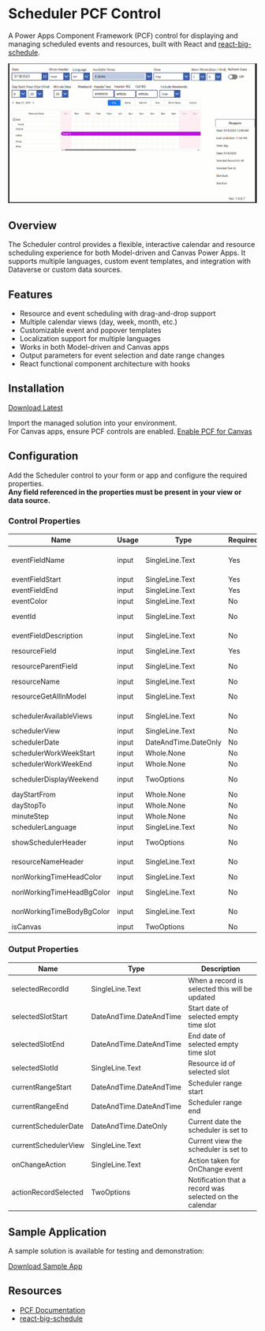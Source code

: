 # Scheduler PCF Control

A Power Apps Component Framework (PCF) control for displaying and managing scheduled events and resources, built with React and [react-big-schedule](https://github.com/ansulagrawal/react-big-schedule).

![Scheduler Demo](./images/scheduler-demo.gif)

## Overview

The Scheduler control provides a flexible, interactive calendar and resource scheduling experience for both Model-driven and Canvas Power Apps. It supports multiple languages, custom event templates, and integration with Dataverse or custom data sources.

## Features

- Resource and event scheduling with drag-and-drop support
- Multiple calendar views (day, week, month, etc.)
- Customizable event and popover templates
- Localization support for multiple languages
- Works in both Model-driven and Canvas apps
- Output parameters for event selection and date range changes
- React functional component architecture with hooks

## Installation

[Download Latest](https://github.com/rwilson504/PCFControls/releases/latest/download/RAWSchedulerComponent_managed.zip)

Import the managed solution into your environment.  
For Canvas apps, ensure PCF controls are enabled. [Enable PCF for Canvas](https://docs.microsoft.com/en-us/powerapps/developer/component-framework/component-framework-for-canvas-apps)

## Configuration

Add the Scheduler control to your form or app and configure the required properties.  
**Any field referenced in the properties must be present in your view or data source.**

### Control Properties

| Name                      | Usage    | Type                   | Required | Default      | Description                                                                                                    |
|---------------------------|----------|------------------------|----------|--------------|----------------------------------------------------------------------------------------------------------------|
| eventFieldName            | input    | SingleLine.Text        | Yes      | name         | Event Name Field schema name. For related entities: new_entityname.new_fieldname                               |
| eventFieldStart           | input    | SingleLine.Text        | Yes      | start        | Event Start Field schema name                                                                                  |
| eventFieldEnd             | input    | SingleLine.Text        | Yes      | end          | Event End Field schema name                                                                                    |
| eventColor                | input    | SingleLine.Text        | No       |              | Event Color Field schema name                                                                                  |
| eventId                   | input    | SingleLine.Text        | No       |              | Event Id Field (required for Canvas)                                                                           |
| eventFieldDescription     | input    | SingleLine.Text        | No       |              | Event Description Field schema name                                                                            |
| resourceField             | input    | SingleLine.Text        | Yes      |              | Resource Field (lookup or id)                                                                                  |
| resourceParentField       | input    | SingleLine.Text        | No       |              | Resource Parent Field (for nested resources)                                                                   |
| resourceName              | input    | SingleLine.Text        | No       |              | Resource Name (for Canvas)                                                                                     |
| resourceGetAllInModel     | input    | SingleLine.Text        | No       | false        | Get all resources (Model apps only)                                                                            |
| schedulerAvailableViews   | input    | SingleLine.Text        | No       | day,week,month,year,event | Comma delimited list of view names (day, week, month, etc.)                                                    |
| schedulerView             | input    | SingleLine.Text        | No       | week         | Default calendar view                                                                                          |
| schedulerDate             | input    | DateAndTime.DateOnly   | No       |              | Scheduler date (for Canvas)                                                                                    |
| schedulerWorkWeekStart    | input    | Whole.None             | No       | 1            | First day of work week (0-6)                                                                                   |
| schedulerWorkWeekEnd      | input    | Whole.None             | No       | 5            | Last day of work week (0-6)                                                                                    |
| schedulerDisplayWeekend   | input    | TwoOptions             | No       | true         | Show weekends in non-agenda views                                                                              |
| dayStartFrom              | input    | Whole.None             | No       | 0            | Start hour for Day view                                                                                        |
| dayStopTo                 | input    | Whole.None             | No       | 23           | End hour for Day view                                                                                          |
| minuteStep                | input    | Whole.None             | No       | 30           | Minute step for Day view                                                                                       |
| schedulerLanguage         | input    | SingleLine.Text        | No       | en           | Scheduler language/culture                                                                                     |
| showSchedulerHeader       | input    | TwoOptions             | No       | true         | Show/hide built-in scheduler header                                                                            |
| resourceNameHeader        | input    | SingleLine.Text        | No       |              | Resource Name column header text                                                                               |
| nonWorkingTimeHeadColor   | input    | SingleLine.Text        | No       | #999999      | Weekend head text color                                                                                        |
| nonWorkingTimeHeadBgColor | input    | SingleLine.Text        | No       | #fff0f6      | Weekend head background color                                                                                  |
| nonWorkingTimeBodyBgColor | input    | SingleLine.Text        | No       | #fff0f6      | Weekend body background color                                                                                  |
| isCanvas                  | input    | TwoOptions             | No       | false        | Is Canvas (hidden)                                                                                            |

### Output Properties

| Name                  | Type                    | Description                                                        |
|-----------------------|-------------------------|--------------------------------------------------------------------|
| selectedRecordId      | SingleLine.Text         | When a record is selected this will be updated                     |
| selectedSlotStart     | DateAndTime.DateAndTime | Start date of selected empty time slot                             |
| selectedSlotEnd       | DateAndTime.DateAndTime | End date of selected empty time slot                               |
| selectedSlotId        | SingleLine.Text         | Resource id of selected slot                                       |
| currentRangeStart     | DateAndTime.DateAndTime | Scheduler range start                                              |
| currentRangeEnd       | DateAndTime.DateAndTime | Scheduler range end                                                |
| currentSchedulerDate  | DateAndTime.DateOnly    | Current date the scheduler is set to                               |
| currentSchedulerView  | SingleLine.Text         | Current view the scheduler is set to                               |
| onChangeAction        | SingleLine.Text         | Action taken for OnChange event                                    |
| actionRecordSelected  | TwoOptions              | Notification that a record was selected on the calendar            |

## Sample Application

A sample solution is available for testing and demonstration:

[Download Sample App](https://github.com/rwilson504/PCFControls/raw/refs/heads/master/Scheduler/Sample/RAW!%20Scheduler%20Sample.msapp)

## Resources

- [PCF Documentation](https://docs.microsoft.com/en-us/powerapps/developer/component-framework/overview)
- [react-big-schedule](https://github.com/ansulagrawal/react-big-schedule)

